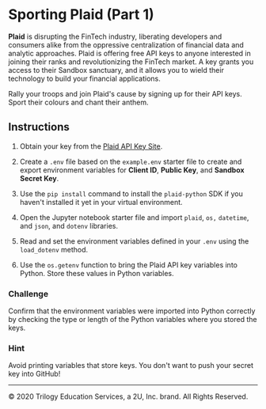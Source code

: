 # Sporting Plaid (Part 1)

**Plaid** is disrupting the FinTech industry, liberating developers and consumers alike from the oppressive centralization of financial data and analytic approaches. Plaid is offering free API keys to anyone interested in joining their ranks and revolutionizing the FinTech market. A key grants you access to their Sandbox sanctuary, and it allows you to wield their technology to build your financial applications.

Rally your troops and join Plaid's cause by signing up for their API keys. Sport their colours and chant their anthem.

## Instructions

1. Obtain your key from the [Plaid API Key Site](https://dashboard.plaid.com/account/keys).

2. Create a `.env` file based on the `example.env` starter file to create and export environment variables for **Client ID**, **Public Key**, and **Sandbox Secret Key**.

3. Use the `pip install` command to install the `plaid-python` SDK if you haven't installed it yet in your virtual environment.

4. Open the Jupyter notebook starter file and import `plaid`, `os,` `datetime`, and `json`, and `dotenv` libraries.

5. Read and set the environment variables defined in your `.env` using the `load_dotenv` method.

6. Use the `os.getenv` function to bring the Plaid API key variables into Python. Store these values in Python variables.

### Challenge

Confirm that the environment variables were imported into Python correctly by checking the type or length of the Python variables where you stored the keys.

### Hint

Avoid printing variables that store keys. You don't want to push your secret key into GitHub!

---

© 2020 Trilogy Education Services, a 2U, Inc. brand. All Rights Reserved.
